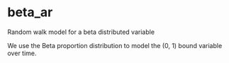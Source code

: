 # beta_ar
Random walk model for a beta distributed variable

We use the Beta proportion distribution to model the (0, 1) bound variable over time.


